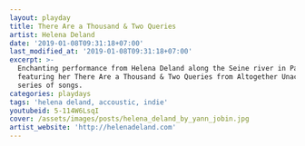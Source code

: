 ```yaml
---
layout: playday
title: There Are a Thousand & Two Queries
artist: Helena Deland
date: '2019-01-08T09:31:18+07:00'
last_modified_at: '2019-01-08T09:31:18+07:00'
excerpt: >-
  Enchanting performance from Helena Deland along the Seine river in Paris
  featuring her There Are a Thousand & Two Queries from Altogether Unaccompanied
  series of songs.
categories: playdays
tags: 'helena deland, accoustic, indie'
youtubeid: 5-114W6LsqI
cover: /assets/images/posts/helena_deland_by_yann_jobin.jpg
artist_website: 'http://helenadeland.com'
---
```



